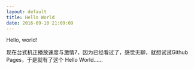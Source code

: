 ```yaml
---
layout: default
title: Hello World
date: 2016-09-10 21:09:09
---
```


Hello, world!

现在台式机正播放速度与激情7，因为已经看过了，感觉无聊，就想试试Github Pages，于是就有了这个 Hello World......
